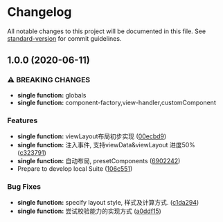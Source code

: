 # Changelog

All notable changes to this project will be documented in this file. See [standard-version](https://github.com/conventional-changelog/standard-version) for commit guidelines.

## 1.0.0 (2020-06-11)


### ⚠ BREAKING CHANGES

* **single function:** globals
* **single function:** component-factory,view-handler,customComponent

### Features

* **single function:** viewLayout布局初步实现 ([00ecbd9](https://github.com/yzw7489757/view-engine/commit/00ecbd9a147d80771014dad0330438751beffe63))
* **single function:** 注入事件, 支持viewData&viewLayout 进度50% ([c323791](https://github.com/yzw7489757/view-engine/commit/c3237916d239b7b138759e7eceffa36ac3696240))
* **single function:** 自动布局, presetComponents ([6902242](https://github.com/yzw7489757/view-engine/commit/69022422c82e0e6def46ad28b5b752b8db1426e6))
* Prepare to develop local Suite ([106c551](https://github.com/yzw7489757/view-engine/commit/106c5517082e1181381e392c988268c08949c1ea))


### Bug Fixes

* **single function:** specify layout style, 样式及计算方式. ([c1da294](https://github.com/yzw7489757/view-engine/commit/c1da2944ca5e43ac30f39828821dba75052688ba))
* **single function:** 尝试校验能力的实现方式 ([a0ddf15](https://github.com/yzw7489757/view-engine/commit/a0ddf15de6a3950763f6e9f3424cdf6467425ab6))
